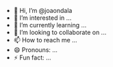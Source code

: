 - 👋 Hi, I’m @joaondala
- 👀 I’m interested in ...
- 🌱 I’m currently learning ...
- 💞️ I’m looking to collaborate on ...
- 📫 How to reach me ...
- 😄 Pronouns: ...
- ⚡ Fun fact: ...

<!---
joaondala/joaondala is a ✨ special ✨ repository because its `README.md` (this file) appears on your GitHub profile.
You can click the Preview link to take a look at your changes.
--->
